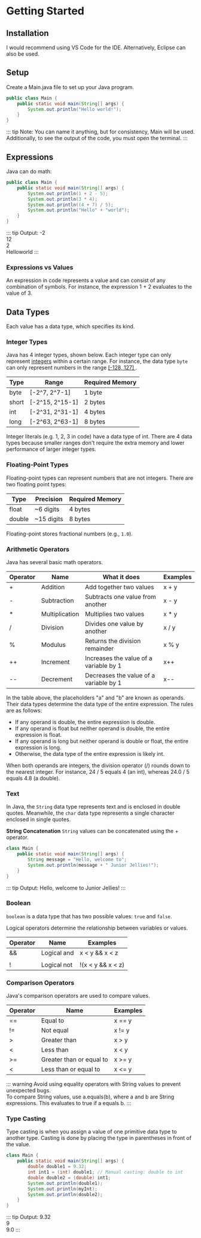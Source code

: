 # Getting Started

## Installation

I would recommend using VS Code for the IDE. Alternatively, Eclipse can also be used.

## Setup

Create a Main.java file to set up your Java program.

```java
public class Main {
	public static void main(String[] args) {
		System.out.println("Hello world!");
	}
}
```

::: tip Note:
You can name it anything, but for consistency, Main will be used.  
Additionally, to see the output of the code, you must open the terminal.
:::

## Expressions

Java can do math:

```java
public class Main {
	public static void main(String[] args) {
		System.out.println(1 + 2 - 5);
		System.out.println(3 * 4);
		System.out.println((4 + 7) / 5);
		System.out.println("Hello" + "world");
	}
}
```

::: tip Output:
-2  
12  
2  
Helloworld
:::

### Expressions vs Values

An expression in code represents a value and can consist of any combination of symbols. For instance, the expression 1 + 2 evaluates to the value of 3.

## Data Types

Each value has a data type, which specifies its kind.

### Integer Types
Java has 4 integer types, shown below. Each integer type
can only represent [integers](https://en.wikipedia.org/wiki/Integer) within a certain range.
For instance, the data type `byte` can only represent numbers in the range [ [-128, 127] ](https://en.wikipedia.org/wiki/Interval_(mathematics)#Notations_for_intervals).

| Type | Range | Required Memory |
|---|---|---|
| byte | [-2^7, 2^7-1] | 1 byte |
| short | [-2^15, 2^15-1] | 2 bytes |
| int | [-2^31, 2^31-1] | 4 bytes |
| long | [-2^63, 2^63-1] | 8 bytes |

Integer literals (e.g. 1, 2, 3 in code) have a data type of int. There are 4 data types because smaller ranges don't require the extra memory and lower performance of larger integer types.

### Floating-Point Types
Floating-point types can represent numbers that are not integers. There are two floating point types:

| Type | Precision | Required Memory |
|---|---|---|
| float | ~6 digits | 4 bytes |
| double | ~15 digits | 8 bytes |

Floating-point stores fractional numbers (e.g., `1.0`).

### Arithmetic Operators

Java has several basic math operators.

| Operator  |  Name  |  What it does |  Examples |
|---|---|---|---|
| + |  Addition  |  Add together two values  |  x + y |
| - |  Subtraction |  Subtracts one value from another  |  x - y  |
| * |  Multiplication |  Multiplies two values  |  x * y |
| / |  Division |  Divides one value by another  |  x / y |
| % |  Modulus |  Returns the division remainder  |  x % y |
| ++ |  Increment |  Increases the value of a variable by 1  |  x++ |
| -- |  Decrement |  Decreases the value of a variable by 1 |  x\-\- |

In the table above, the placeholders "a" and "b" are known as operands. Their data types determine the data type of the entire expression. The rules are as follows:
- If any operand is double, the entire expression is double.
- If any operand is float but neither operand is double, the entire expression is float.
- If any operand is long but neither operand is double or float, the entire expression is long.
- Otherwise, the data type of the entire expression is likely int.

When both operands are integers, the division operator (/) rounds down to the nearest integer. For instance, 24 / 5 equals 4 (an int), whereas 24.0 / 5 equals 4.8 (a double).

### Text 

In Java, the `String` data type represents text and is enclosed in double quotes. Meanwhile, the `char` data type represents a single character enclosed in single quotes. 

**String Concatenation** 
`String` values can be concatenated using the + operator. 

```java
class Main {
    public static void main(String[] args) {
        String message = "Hello, welcome to";
        System.out.println(message + " Junior Jellies!");
    }
}
```

::: tip Output:
Hello, welcome to Junior Jellies!
:::

### Boolean

`boolean` is a data type that has two possible values: `true` and `false`.

Logical operators determine the relationship between variables or values.

| Operator | Name | Examples |
|---|---|---|
| && | Logical and | x < y && x < z |
| || | Logical or | x < y \|\| x < z |
| ! | Logical not | !(x < y && x < z) |

### Comparison Operators

Java's comparison operators are used to compare values.

| Operator | Name | Examples |
|---|---|---|
| == | Equal to | x == y |
| != | Not equal | x != y |
| > | Greater than | x > y |
| < | Less than | x < y |
| >= | Greater than or equal to | x >= y |
| < | Less than or equal to | x <= y |

::: warning
Avoid using equality operators with String values to prevent unexpected bugs.  
To compare String values, use a.equals(b), where a and b are String expressions. This evaluates to true if a equals b.
:::

### Type Casting

Type casting is when you assign a value of one primitive data type to another type.  Casting is done by placing the type in parentheses in front of the value.

```java
class Main {
    public static void main(String[] args) {
        double double1 = 9.32;
        int int1 = (int) double1; // Manual casting: double to int
        double double2 = (double) int1;
        System.out.println(double1);
        System.out.println(myInt);
        System.out.println(double2);
    }
}
```

::: tip Output:
9.32  
9  
9.0
:::